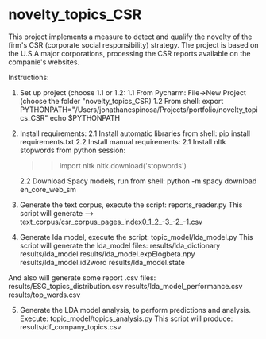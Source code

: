 # novelty_topics_CSR
This project implements a measure to detect and qualify the novelty of the firm's CSR (corporate social responsibility)
strategy.  The project is based on the U.S.A major corporations, processing the CSR reports available on the 
companie's websites. 


Instructions:

1. Set up project (choose 1.1 or 1.2:
1.1 From Pycharm: 
    File->New Project (choose the folder "novelty_topics_CSR)
1.2 From shell: 
    export PYTHONPATH="/Users/jonathanespinosa/Projects/portfolio/novelty_topics_CSR"
    echo $PYTHONPATH

2. Install requirements:
2.1 Install automatic libraries from shell: 
    pip install requirements.txt
2.2 Install manual requirements: 
    2.1 Install nltk stopwords from python session: 
    >> import nltk
    >> nltk.download('stopwords') 

    2.2 Download Spacy models, run from shell:
    python -m spacy download en_core_web_sm
    
3. Generate the text corpus, execute the script: reports_reader.py
This script will generate --> text_corpus/csr_corpus_pages_index0_1_2_-3_-2_-1.csv

4. Generate lda model, execute the script: topic_model/lda_model.py
This script will generate the lda_model files:
results/lda_dictionary
results/lda_model
results/lda_model.expElogbeta.npy
results/lda_model.id2word
results/lda_model.state

And also will generate some report .csv files:
results/ESG_topics_distribution.csv
results/lda_model_performance.csv
results/top_words.csv

5. Generate the LDA model analysis, to perform predictions and analysis.
Execute: topic_model/topics_analysis.py
This script will produce: results/df_company_topics.csv


